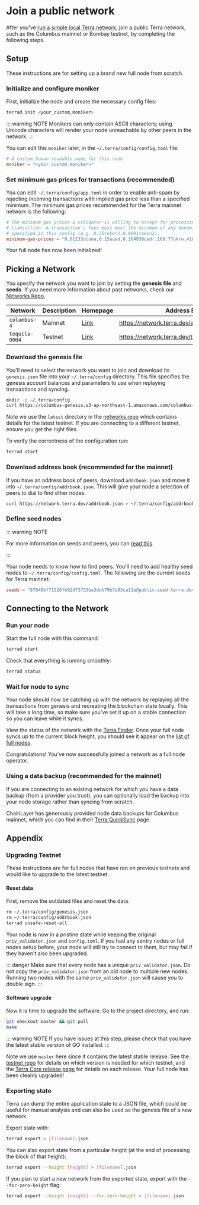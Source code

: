# Join a public network

After you've [run a simple local Terra network](Set-up-private-network.md), join a public Terra network, such as the Columbus mainnet or Bombay testnet, by completing the following steps.

## Setup

These instructions are for setting up a brand new full node from scratch.

### Initialize and configure moniker

First, initialize the node and create the necessary config files:

```bash
terrad init <your_custom_moniker>
```

::: warning NOTE
Monikers can only contain ASCII characters; using Unicode characters will render your node unreachable by other peers in the network.
:::

You can edit this `moniker` later, in the `~/.terra/config/config.toml` file:

```toml
# A custom human readable name for this node
moniker = "<your_custom_moniker>"
```

### Set minimum gas prices for transactions (recommended)

You can edit `~/.terra/config/app.toml` in order to enable anti-spam by rejecting incoming transactions with implied gas price less than a specified minimum. The minimum gas prices recommended for the Terra mainnet network is the following:

```toml
# The minimum gas prices a validator is willing to accept for processing a
# transaction. A transaction's fees must meet the minimum of any denomination
# specified in this config (e.g. 0.25token1,0.0001token2).
minimum-gas-prices = "0.01133uluna,0.15uusd,0.104938usdr,169.77ukrw,428.571umnt,0.125ueur,0.98ucny,16.37ujpy,0.11ugbp,10.88uinr,0.19ucad,0.14uchf,0.19uaud,0.2usgd,4.62uthb,1.25usek,1.25unok,0.9udkk,2180.0uidr,7.6uphp"
```

Your full node has now been initialized!

## Picking a Network

You specify the network you want to join by setting the **genesis file** and **seeds**. If you need more information about past networks, check our [Networks Repo](https://github.com/terra-money/testnet).

| Network        | Description        | Homepage                                                                  | Address Book |
| -------------- | ------------------ | ------------------------------------------------------------------------- | - |
| `columbus-4`   | Mainnet            | [Link](https://github.com/terra-money/mainnet)                          | https://network.terra.dev/addrbook.json |
| `tequila-0004` | Testnet | [Link](https://github.com/terra-money/testnet/tree/master/tequila-0004) | https://network.terra.dev/testnet/addrbook.json |

### Download the genesis file

You'll need to select the network you want to join and download its `genesis.json` file into your `~/.terra/config` directory. This file specifies the genesis account balances and parameters to use when replaying transactions and syncing.

```bash
mkdir -p ~/.terra/config
curl https://columbus-genesis.s3-ap-northeast-1.amazonaws.com/columbus-4-genesis.json > ~/.terra/config/genesis.json
```

Note we use the `latest` directory in the [networks repo](https://github.com/terra-money/testnet) which contains details for the latest testnet. If you are connecting to a different testnet, ensure you get the right files.

To verify the correctness of the configuration run:

```bash
terrad start
```

### Download address book (recommended for the mainnet)

If you have an address book of peers, download `addrbook.json` and move it into `~/.terra/config/addrbook.json`. This will give your node a selection of peers to dial to find other nodes.

```bash
curl https://network.terra.dev/addrbook.json > ~/.terra/config/addrbook.json
```

### Define seed nodes

::: warning NOTE

For more information on seeds and peers, you can [read this](https://github.com/tendermint/tendermint/blob/master/docs/tendermint-core/using-tendermint.md#peers).

:::

Your node needs to know how to find peers. You'll need to add healthy seed nodes to `~/.terra/config/config.toml`. The following are the current seeds for Terra mainnet:

```toml
seeds = "87048bf71526fb92d73733ba3ddb79b7a83ca11e@public-seed.terra.dev:26656,b5205baf1d52b6f91afb0da7d7b33dcebc71755f@public-seed2.terra.dev:26656,5fa582d7c9931e5be8c02069d7b7b243c79d25bf@seed.terra.de-light.io:26656"
```

## Connecting to the Network

### Run your node

Start the full node with this command:

```bash
terrad start
```

Check that everything is running smoothly:

```bash
terrad status
```

### Wait for node to sync

Your node should now be catching up with the network by replaying all the transactions from genesis and recreating the blockchain state locally. This will take a long time, so make sure you've set it up on a stable connection so you can leave while it syncs.

View the status of the network with the [Terra Finder](https://finder.terra.money). Once your full node syncs up to the current block height, you should see it appear on the [list of full nodes](https://terra.stake.id/).

Congratulations! You've now successfully joined a network as a full node operator.

### Using a data backup (recommended for the mainnet)

If you are connecting to an existing network for which you have a data backup (from a provider you trust), you can optionally load the backup into your node storage rather than syncing from scratch.

ChainLayer has generously provided node data backups for Columbus mainnet, which you can find in their [Terra QuickSync](https://terra.quicksync.io/) page.

## Appendix

### Upgrading Testnet

These instructions are for full nodes that have ran on previous testnets and would like to upgrade to the latest testnet.

#### Reset data

First, remove the outdated files and reset the data.

```bash
rm ~/.terra/config/genesis.json
rm ~/.terra/config/addrbook.json
terrad unsafe-reset-all
```

Your node is now in a pristine state while keeping the original `priv_validator.json` and `config.toml`. If you had any sentry nodes or full nodes setup before, your node will still try to connect to them, but may fail if they haven't also been upgraded.

::: danger
Make sure that every node has a unique `priv_validator.json`. Do not copy the `priv_validator.json` from an old node to multiple new nodes. Running two nodes with the same `priv_validator.json` will cause you to double sign.
:::

#### Software upgrade

Now it is time to upgrade the software. Go to the project directory, and run:

```bash
git checkout master && git pull
make
```

::: warning NOTE
If you have issues at this step, please check that you have the latest stable version of GO installed.
:::

Note we use `master` here since it contains the latest stable release. See the [testnet repo](https://github.com/terra-money/testnet) for details on which version is needed for which testnet, and the [Terra Core release page](https://github.com/terra-money/core/releases) for details on each release. Your full node has been cleanly upgraded!

### Exporting state

Terra can dump the entire application state to a JSON file, which could be useful for manual analysis and can also be used as the genesis file of a new network.

Export state with:

```bash
terrad export > [filename].json
```

You can also export state from a particular height \(at the end of processing the block of that height\):

```bash
terrad export --height [height] > [filename].json
```

If you plan to start a new network from the exported state, export with the `--for-zero-height` flag:

```bash
terrad export --height [height] --for-zero-height > [filename].json
```
